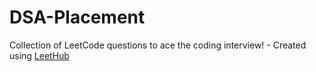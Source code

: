 # DSA-Placement
Collection of LeetCode questions to ace the coding interview! - Created using [LeetHub](https://github.com/QasimWani/LeetHub)
